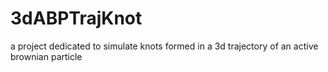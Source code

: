 # 3dABPTrajKnot
 a project dedicated to simulate knots formed in a 3d trajectory of an active brownian particle
